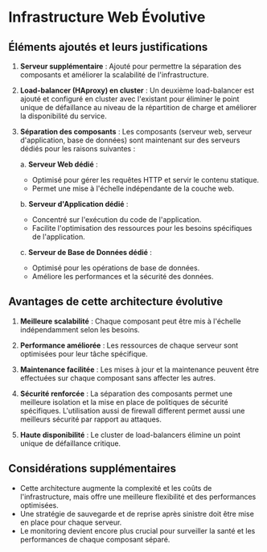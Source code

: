 # Infrastructure Web Évolutive

## Éléments ajoutés et leurs justifications

1. **Serveur supplémentaire** :
   Ajouté pour permettre la séparation des composants et améliorer la scalabilité de l'infrastructure.

2. **Load-balancer (HAproxy) en cluster** :
   Un deuxième load-balancer est ajouté et configuré en cluster avec l'existant pour éliminer le point unique de défaillance au niveau de la répartition de charge et améliorer la disponibilité du service.

3. **Séparation des composants** :
   Les composants (serveur web, serveur d'application, base de données) sont maintenant sur des serveurs dédiés pour les raisons suivantes :

   a. **Serveur Web dédié** :

   - Optimisé pour gérer les requêtes HTTP et servir le contenu statique.
   - Permet une mise à l'échelle indépendante de la couche web.

   b. **Serveur d'Application dédié** :

   - Concentré sur l'exécution du code de l'application.
   - Facilite l'optimisation des ressources pour les besoins spécifiques de l'application.

   c. **Serveur de Base de Données dédié** :

   - Optimisé pour les opérations de base de données.
   - Améliore les performances et la sécurité des données.

## Avantages de cette architecture évolutive

1. **Meilleure scalabilité** :
   Chaque composant peut être mis à l'échelle indépendamment selon les besoins.

2. **Performance améliorée** :
   Les ressources de chaque serveur sont optimisées pour leur tâche spécifique.

3. **Maintenance facilitée** :
   Les mises à jour et la maintenance peuvent être effectuées sur chaque composant sans affecter les autres.

4. **Sécurité renforcée** :
   La séparation des composants permet une meilleure isolation et la mise en place de politiques de sécurité spécifiques.
   L'utilisation aussi de firewall different permet aussi une meilleurs sécurité par rapport au attaques.

5. **Haute disponibilité** :
   Le cluster de load-balancers élimine un point unique de défaillance critique.

## Considérations supplémentaires

- Cette architecture augmente la complexité et les coûts de l'infrastructure, mais offre une meilleure flexibilité et des performances optimisées.
- Une stratégie de sauvegarde et de reprise après sinistre doit être mise en place pour chaque serveur.
- Le monitoring devient encore plus crucial pour surveiller la santé et les performances de chaque composant séparé.
